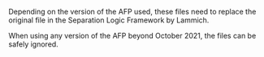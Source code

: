 Depending on the version of the AFP used, these files need to replace the original 
file in the Separation Logic Framework by Lammich.

When using any version of the AFP beyond October 2021, the files can be safely ignored.
